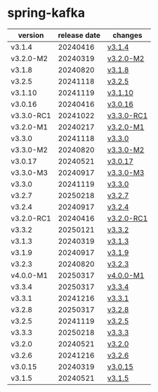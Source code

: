 # spring-kafka	


|version|release date|changes|
|---|---|---|
|v3.1.4|20240416|[v3.1.4](./v3.1.4-20240416.md)|
|v3.2.0-M2|20240319|[v3.2.0-M2](./v3.2.0-M2-20240319.md)|
|v3.1.8|20240820|[v3.1.8](./v3.1.8-20240820.md)|
|v3.2.5|20241118|[v3.2.5](./v3.2.5-20241118.md)|
|v3.1.10|20241119|[v3.1.10](./v3.1.10-20241119.md)|
|v3.0.16|20240416|[v3.0.16](./v3.0.16-20240416.md)|
|v3.3.0-RC1|20241022|[v3.3.0-RC1](./v3.3.0-RC1-20241022.md)|
|v3.2.0-M1|20240217|[v3.2.0-M1](./v3.2.0-M1-20240217.md)|
|v3.3.0|20241118|[v3.3.0](./v3.3.0-20241118.md)|
|v3.3.0-M2|20240820|[v3.3.0-M2](./v3.3.0-M2-20240820.md)|
|v3.0.17|20240521|[v3.0.17](./v3.0.17-20240521.md)|
|v3.3.0-M3|20240917|[v3.3.0-M3](./v3.3.0-M3-20240917.md)|
|v3.3.0|20241119|[v3.3.0](./v3.3.0-20241119.md)|
|v3.2.7|20250218|[v3.2.7](./v3.2.7-20250218.md)|
|v3.2.4|20240917|[v3.2.4](./v3.2.4-20240917.md)|
|v3.2.0-RC1|20240416|[v3.2.0-RC1](./v3.2.0-RC1-20240416.md)|
|v3.3.2|20250121|[v3.3.2](./v3.3.2-20250121.md)|
|v3.1.3|20240319|[v3.1.3](./v3.1.3-20240319.md)|
|v3.1.9|20240917|[v3.1.9](./v3.1.9-20240917.md)|
|v3.2.3|20240820|[v3.2.3](./v3.2.3-20240820.md)|
|v4.0.0-M1|20250317|[v4.0.0-M1](./v4.0.0-M1-20250317.md)|
|v3.3.4|20250317|[v3.3.4](./v3.3.4-20250317.md)|
|v3.3.1|20241216|[v3.3.1](./v3.3.1-20241216.md)|
|v3.2.8|20250317|[v3.2.8](./v3.2.8-20250317.md)|
|v3.2.5|20241119|[v3.2.5](./v3.2.5-20241119.md)|
|v3.3.3|20250218|[v3.3.3](./v3.3.3-20250218.md)|
|v3.2.0|20240521|[v3.2.0](./v3.2.0-20240521.md)|
|v3.2.6|20241216|[v3.2.6](./v3.2.6-20241216.md)|
|v3.0.15|20240319|[v3.0.15](./v3.0.15-20240319.md)|
|v3.1.5|20240521|[v3.1.5](./v3.1.5-20240521.md)|
